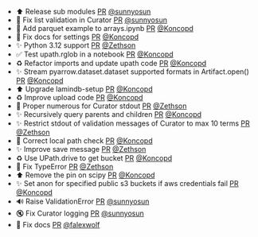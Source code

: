- ⬆️ Release sub modules [PR](https://github.com/laminlabs/lamindb/pull/2120) [@sunnyosun](https://github.com/sunnyosun)
- 🐛 Fix list validation in Curator [PR](https://github.com/laminlabs/lamindb/pull/2119) [@sunnyosun](https://github.com/sunnyosun)
- 📝 Add parquet example to arrays.ipynb [PR](https://github.com/laminlabs/lamindb/pull/2118) [@Koncopd](https://github.com/Koncopd)
- 📝 Fix docs for settings [PR](https://github.com/laminlabs/lamindb-setup/pull/895) [@Koncopd](https://github.com/Koncopd)
- ✨ Python 3.12 support [PR](https://github.com/laminlabs/lamindb/pull/2092) [@Zethson](https://github.com/Zethson)
- ✅ Test upath.rglob in a notebook [PR](https://github.com/laminlabs/lamindb-setup/pull/893) [@Koncopd](https://github.com/Koncopd)
- ♻️ Refactor imports and update upath code [PR](https://github.com/laminlabs/lamindb/pull/2116) [@Koncopd](https://github.com/Koncopd)
- ✨ Stream pyarrow.dataset.dataset supported formats in Artifact.open() [PR](https://github.com/laminlabs/lamindb/pull/2115) [@Koncopd](https://github.com/Koncopd)
- ⬆️ Upgrade lamindb-setup [PR](https://github.com/laminlabs/lamindb/pull/2114) [@Koncopd](https://github.com/Koncopd)
- ♻️ Improve upload code [PR](https://github.com/laminlabs/lamindb-setup/pull/892) [@Koncopd](https://github.com/Koncopd)
- 🐛 Proper numerous for Curator stdout [PR](https://github.com/laminlabs/lamindb/pull/2107) [@Zethson](https://github.com/Zethson)
- ✨ Recursively query parents and children [PR](https://github.com/laminlabs/lamindb/pull/2106) [@Koncopd](https://github.com/Koncopd)
- ✨ Restrict stdout of validation messages of Curator to max 10 terms [PR](https://github.com/laminlabs/lamindb/pull/2094) [@Zethson](https://github.com/Zethson)
- 🐛 Correct local path check [PR](https://github.com/laminlabs/lamindb-setup/pull/891) [@Koncopd](https://github.com/Koncopd)
- ✨ Improve save message [PR](https://github.com/laminlabs/lamin-cli/pull/94) [@Zethson](https://github.com/Zethson)
- ♻️ Use UPath.drive to get bucket [PR](https://github.com/laminlabs/lamindb-setup/pull/890) [@Koncopd](https://github.com/Koncopd)
- 🐛 Fix TypeError [PR](https://github.com/laminlabs/lamindb/pull/2089) [@Zethson](https://github.com/Zethson)
- ⬆️ Remove the pin on scipy [PR](https://github.com/laminlabs/lamindb/pull/2087) [@Koncopd](https://github.com/Koncopd)
- ✨ Set anon for specified public s3 buckets if aws credentials fail [PR](https://github.com/laminlabs/lamindb-setup/pull/889) [@Koncopd](https://github.com/Koncopd)
- 🔊 Raise ValidationError [PR](https://github.com/laminlabs/lamindb/pull/2086) [@sunnyosun](https://github.com/sunnyosun)
- 🔇 Fix Curator logging [PR](https://github.com/laminlabs/lamindb/pull/2085) [@sunnyosun](https://github.com/sunnyosun)
- 💚 Fix docs [PR](https://github.com/laminlabs/lamindb/pull/2083) [@falexwolf](https://github.com/falexwolf)
